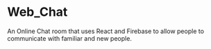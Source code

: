 # Web_Chat

An Online Chat room that uses React and Firebase to allow people to communicate with familiar and new people.
